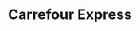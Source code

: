 ---
title: "Carrefour Express"
url: /strasbourg/carrefour-express-allee-des-acores/
shop: Lebensmittel
---